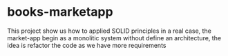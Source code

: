 # books-marketapp
This project show us how to applied SOLID principles in a real case, the market-app begin as a monolitic system without define an architecture, the idea is refactor the code as we have more requirements
